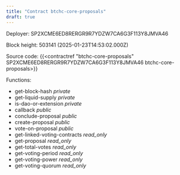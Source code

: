 ```yaml
---
title: "Contract btchc-core-proposals"
draft: true
---
```

Deployer: SP2XCME6ED8RERGR9R7YDZW7CA6G3F113Y8JMVA46


 



Block height: 503141 (2025-01-23T14:53:02.000Z)

Source code: {{<contractref "btchc-core-proposals" SP2XCME6ED8RERGR9R7YDZW7CA6G3F113Y8JMVA46 btchc-core-proposals>}}

Functions:

* get-block-hash _private_
* get-liquid-supply _private_
* is-dao-or-extension _private_
* callback _public_
* conclude-proposal _public_
* create-proposal _public_
* vote-on-proposal _public_
* get-linked-voting-contracts _read_only_
* get-proposal _read_only_
* get-total-votes _read_only_
* get-voting-period _read_only_
* get-voting-power _read_only_
* get-voting-quorum _read_only_
